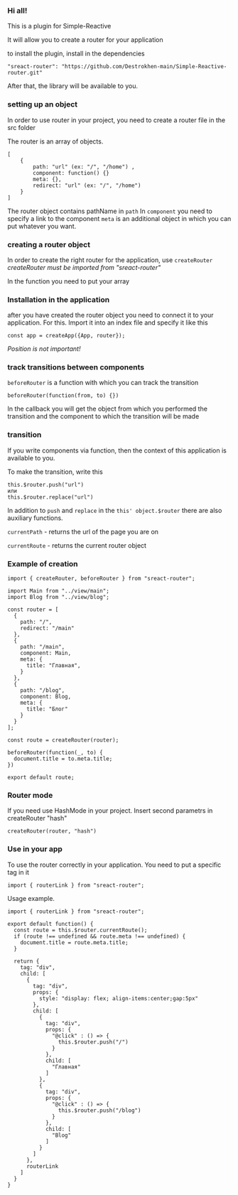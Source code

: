 ### Hi all!
This is a plugin for Simple-Reactive

It will allow you to create a router for your application

to install the plugin, install in the dependencies

```
"sreact-router": "https://github.com/Destrokhen-main/Simple-Reactive-router.git"
```

After that, the library will be available to you.

### setting up an object
In order to use router in your project, you need to create a router file in the src folder

The router is an array of objects.

```
[
    {
        path: "url" (ex: "/", "/home") ,
        component: function() {}
        meta: {},
        redirect: "url" (ex: "/", "/home")
    }
]
```

The router object contains pathName in `path`
In `component` you need to specify a link to the component
`meta` is an additional object in which you can put whatever you want.

### creating a router object
In order to create the right router for the application, use `createRouter`
*createRouter must be imported from "sreact-router"*

In the function you need to put your array

### Installation in the application
after you have created the router object you need to connect it to your application. For this. Import it into an index file and specify it like this
```
const app = createApp({App, router});
```
*Position is not important!*

### track transitions between components
`beforeRouter` is a function with which you can track the transition

```
beforeRouter(function(from, to) {})
```
In the callback you will get the object from which you performed the transition and the component to which the transition will be made

### transition
If you write components via function, then the context of this application is available to you.

To make the transition, write this
```
this.$router.push("url")
или
this.$router.replace("url")
```
In addition to `push` and `replace` in the `this' object.$router`
there are also auxiliary functions.

`currentPath` - returns the url of the page you are on

`currentRoute` - returns the current router object

### Example of creation
```
import { createRouter, beforeRouter } from "sreact-router";

import Main from "../view/main";
import Blog from "../view/blog";

const router = [
  {
    path: "/",
    redirect: "/main"
  },
  {
    path: "/main",
    component: Main,
    meta: {
      title: "Главная",
    }
  },
  {
    path: "/blog",
    component: Blog,
    meta: {
      title: "Блог"
    }
  }
];

const route = createRouter(router);

beforeRouter(function(_, to) {
  document.title = to.meta.title;
})

export default route;
```

### Router mode
If you need use HashMode in your project. Insert second parametrs in createRouter "hash"
```
createRouter(router, "hash")
```

### Use in your app
To use the router correctly in your application. You need to put a specific tag in it

```
import { routerLink } from "sreact-router";
```

Usage example.
```
import { routerLink } from "sreact-router";

export default function() {
  const route = this.$router.currentRoute();
  if (route !== undefined && route.meta !== undefined) {
    document.title = route.meta.title;
  }

  return {
    tag: "div",
    child: [
      {
        tag: "div",
        props: {
          style: "display: flex; align-items:center;gap:5px"
        },
        child: [
          {
            tag: "div",
            props: {
              "@click" : () => {
                this.$router.push("/")
              }
            },
            child: [
              "Главная"
            ]
          },
          {
            tag: "div",
            props: {
              "@click" : () => {
                this.$router.push("/blog")
              }
            },
            child: [
              "Blog"
            ]
          }
        ]
      },
      routerLink
    ]
  }
}
```

